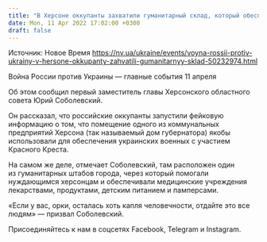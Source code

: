```yaml
---
title: "В Херсоне оккупанты захватили гуманитарный склад, который обеспечивал гражданских лекарствами"
date: Mon, 11 Apr 2022 17:02:00 +0300
draft: false
---
```

Источник: Новое Время https://nv.ua/ukraine/events/voyna-rossii-protiv-ukrainy-v-hersone-okkupanty-zahvatili-gumanitarnyy-sklad-50232974.html


Война России против Украины — главные события 11 апреля

 Об этом сообщил первый заместитель главы Херсонского областного совета Юрий Соболевский.

Он рассказал, что российские оккупанты запустили фейковую информацию о том, что помещение одного из коммунальных предприятий Херсона (так называемый дом губернатора) якобы использовали для обеспечения украинских военных с участием Красного Креста.

На самом же деле, отмечает Соболевский, там расположен один из гуманитарных штабов города, через который помогали нуждающимся херсонцам и обеспечивали медицинские учреждения лекарствами, продуктами, детским питанием и памперсами.

«Если у вас, орки, осталась хоть капля человечности, отдайте это все людям» — призвал Соболевский.

Присоединяйтесь к нам в соцсетях Facebook, Telegram и Instagram.
